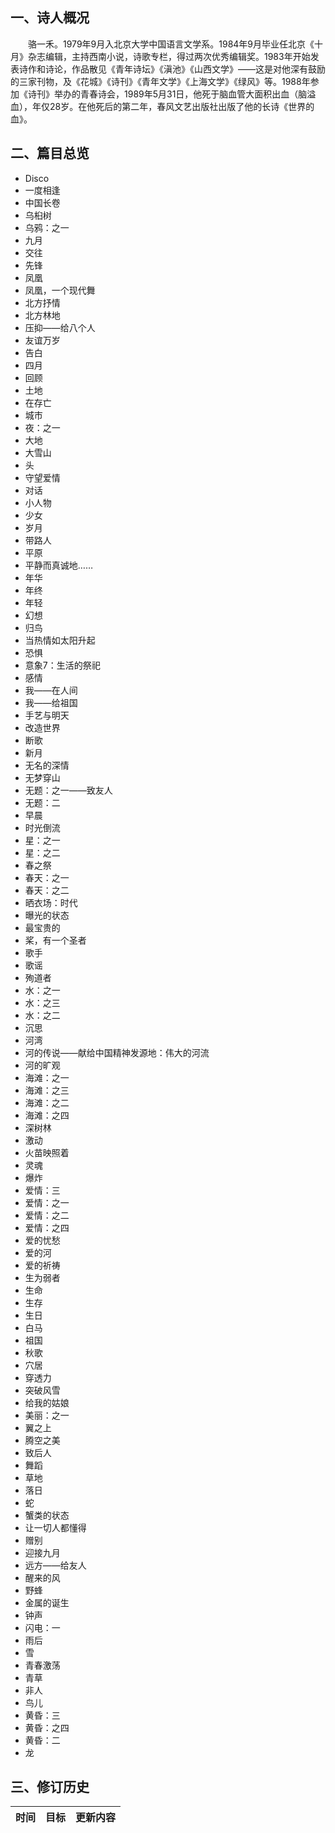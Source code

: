 ## 一、诗人概况

&emsp;&emsp;骆一禾。1979年9月入北京大学中国语言文学系。1984年9月毕业任北京《十月》杂志编辑，主持西南小说，诗歌专栏，得过两次优秀编辑奖。1983年开始发表诗作和诗论，作品散见《青年诗坛》《滇池》《山西文学》——这是对他深有鼓励的三家刊物，及《花城》《诗刊》《青年文学》《上海文学》《绿风》等。1988年参加《诗刊》举办的青春诗会，1989年5月31日，他死于脑血管大面积出血（脑溢血），年仅28岁。在他死后的第二年，春风文艺出版社出版了他的长诗《世界的血》。

## 二、篇目总览

+ Disco 
+ 一度相逢 
+ 中国长卷 
+ 乌桕树 
+ 乌鸦：之一 
+ 九月 
+ 交往 
+ 先锋 
+ 凤凰 
+ 凤凰，一个现代舞 
+ 北方抒情 
+ 北方林地 
+ 压抑——给八个人 
+ 友谊万岁 
+ 告白 
+ 四月 
+ 回顾 
+ 土地 
+ 在存亡 
+ 城市 
+ 夜：之一 
+ 大地 
+ 大雪山 
+ 头 
+ 守望爱情 
+ 对话 
+ 小人物 
+ 少女 
+ 岁月 
+ 带路人 
+ 平原 
+ 平静而真诚地…… 
+ 年华 
+ 年终 
+ 年轻 
+ 幻想 
+ 归鸟 
+ 当热情如太阳升起 
+ 恐惧 
+ 意象7：生活的祭祀 
+ 感情 
+ 我——在人间 
+ 我——给祖国 
+ 手艺与明天 
+ 改造世界 
+ 断歌 
+ 新月 
+ 无名的深情 
+ 无梦穿山 
+ 无题：之一——致友人 
+ 无题：二 
+ 早晨 
+ 时光倒流 
+ 星：之一 
+ 星：之二 
+ 春之祭 
+ 春天：之一 
+ 春天：之二 
+ 晒衣场：时代 
+ 曝光的状态 
+ 最宝贵的 
+ 桨，有一个圣者 
+ 歌手 
+ 歌谣 
+ 殉道者 
+ 水：之一 
+ 水：之三 
+ 水：之二 
+ 沉思 
+ 河湾 
+ 河的传说——献给中国精神发源地：伟大的河流 
+ 河的旷观 
+ 海滩：之一 
+ 海滩：之三 
+ 海滩：之二 
+ 海滩：之四 
+ 深树林 
+ 激动 
+ 火苗映照着 
+ 灵魂 
+ 爆炸 
+ 爱情：三 
+ 爱情：之一 
+ 爱情：之二 
+ 爱情：之四 
+ 爱的忧愁 
+ 爱的河 
+ 爱的祈祷 
+ 生为弱者 
+ 生命 
+ 生存 
+ 生日 
+ 白马 
+ 祖国 
+ 秋歌 
+ 穴居 
+ 穿透力 
+ 突破风雪 
+ 给我的姑娘 
+ 美丽：之一 
+ 翼之上 
+ 腾空之美 
+ 致后人 
+ 舞蹈 
+ 草地 
+ 落日 
+ 蛇 
+ 蟹类的状态 
+ 让一切人都懂得 
+ 赠别 
+ 迎接九月 
+ 远方——给友人 
+ 醒来的风 
+ 野蜂 
+ 金属的诞生 
+ 钟声 
+ 闪电：一 
+ 雨后 
+ 雪 
+ 青春激荡 
+ 青草 
+ 非人 
+ 鸟儿 
+ 黄昏：三 
+ 黄昏：之四 
+ 黄昏：二 
+ 龙 

## 三、修订历史


|时间|目标|更新内容
|:-:|:-|:-